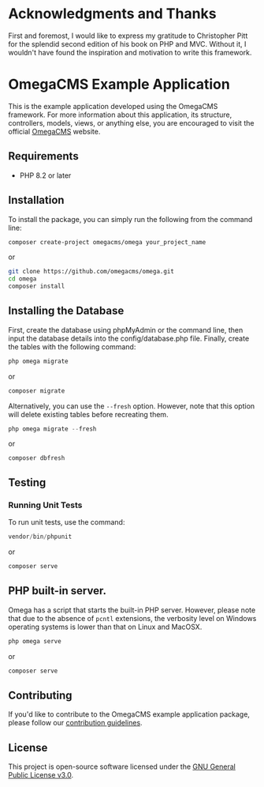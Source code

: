 # Acknowledgments and Thanks

First and foremost, I would like to express my gratitude to Christopher Pitt for the splendid second edition of his book on PHP and MVC. Without it, I wouldn't have found the inspiration and motivation to write this framework.

# OmegaCMS Example Application

This is the example application developed using the OmegaCMS framework. For more information about this application, its structure, controllers, models, views, or anything else, you are encouraged to visit the official [OmegaCMS](https://omegacms.github.io) website.

## Requirements

* PHP 8.2 or later

## Installation

To install the package, you can simply run the following from the command line:

```sh
composer create-project omegacms/omega your_project_name
```

or

```sh
git clone https://github.com/omegacms/omega.git
cd omega
composer install
```

## Installing the Database

First, create the database using phpMyAdmin or the command line, then input the database 
details into the config/database.php file. Finally, create the tables with the following 
command:
```php
php omega migrate 
```

or

```php
composer migrate
```

Alternatively, you can use the `--fresh` option. However, note that this option will delete 
existing tables before recreating them.

```php
php omega migrate --fresh
```

or

```
composer dbfresh
```

## Testing

### Running Unit Tests

To run unit tests, use the command:

```php
vendor/bin/phpunit
```

or

```php
composer serve
```

## PHP built-in server. 

Omega has a script that starts the built-in PHP server. However, please note that due 
to the absence of `pcntl` extensions, the verbosity level on Windows operating systems 
is lower than that on Linux and MacOSX.

```php
php omega serve
```

or

```php
composer serve
```

## Contributing

If you'd like to contribute to the OmegaCMS example application package, please follow our [contribution guidelines](CONTRIBUTING.md).

## License

This project is open-source software licensed under the [GNU General Public License v3.0](LICENSE).

